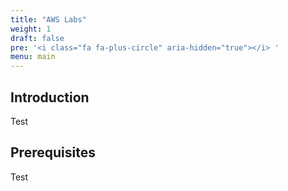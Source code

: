 ```yaml
---
title: "AWS Labs"
weight: 1
draft: false
pre: '<i class="fa fa-plus-circle" aria-hidden="true"></i> '
menu: main
---
```


## Introduction

Test

## Prerequisites

Test
